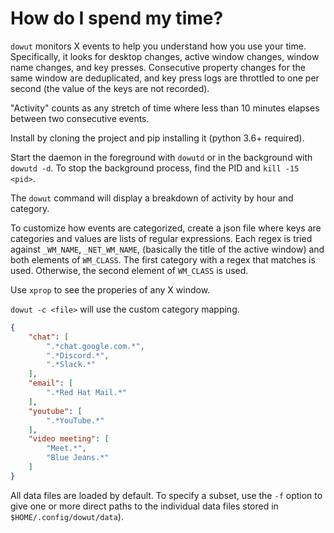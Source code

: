 How do I spend my time?
=======================

`dowut` monitors X events to help you understand how you use your time.
Specifically, it looks for desktop changes, active window changes, window name
changes, and key presses. Consecutive property changes for the same window are
deduplicated, and key press logs are throttled to one per second (the value of
the keys are not recorded).

"Activity" counts as any stretch of time where less than 10 minutes elapses
between two consecutive events.

Install by cloning the project and pip installing it (python 3.6+ required).

Start the daemon in the foreground with `dowutd` or in the background with
`dowutd -d`. To stop the background process, find the PID and `kill -15 <pid>`.

The `dowut` command will display a breakdown of activity by hour and category.

To customize how events are categorized, create a json file where keys are
categories and values are lists of regular expressions. Each regex is tried
against `_WM_NAME`, `_NET_WM_NAME`, (basically the title of the active window)
and both elements of `WM_CLASS`. The first category with a regex that matches
is used. Otherwise, the second element of `WM_CLASS` is used.

Use `xprop` to see the properies of any X window.

`dowut -c <file>` will use the custom category mapping.

```json
{
    "chat": [
        ".*chat.google.com.*",
        ".*Discord.*",
        ".*Slack.*"
    ],
    "email": [
        ".*Red Hat Mail.*"
    ],
    "youtube": [
        ".*YouTube.*"
    ],
    "video meeting": [
        "Meet.*",
        "Blue Jeans.*"
    ]
}
```

All data files are loaded by default. To specify a subset, use the `-f` option
to give one or more direct paths to the individual data files stored in
`$HOME/.config/dowut/data`).
